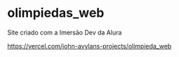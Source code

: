 # olimpiedas_web
 Site criado com a Imersão Dev da Alura

https://vercel.com/john-avylans-projects/olimpieda_web
